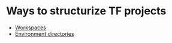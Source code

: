 # Ways to structurize TF projects

* [Workspaces](workspaces)
* [Environment directories](env-dirs)
